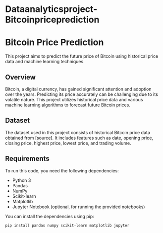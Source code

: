 # Dataanalyticsproject-Bitcoinpriceprediction
# Bitcoin Price Prediction

This project aims to predict the future price of Bitcoin using historical price data and machine learning techniques.

## Overview

Bitcoin, a digital currency, has gained significant attention and adoption over the years. Predicting its price accurately can be challenging due to its volatile nature. This project utilizes historical price data and various machine learning algorithms to forecast future Bitcoin prices.

## Dataset

The dataset used in this project consists of historical Bitcoin price data obtained from [source]. It includes features such as date, opening price, closing price, highest price, lowest price, and trading volume.

## Requirements

To run this code, you need the following dependencies:
- Python 3
- Pandas
- NumPy
- Scikit-learn
- Matplotlib
- Jupyter Notebook (optional, for running the provided notebooks)

You can install the dependencies using pip:

```bash
pip install pandas numpy scikit-learn matplotlib jupyter
